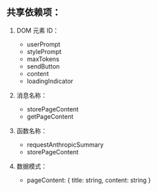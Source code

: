 
## 共享依赖项：

1. DOM 元素 ID：
   - userPrompt
   - stylePrompt
   - maxTokens
   - sendButton
   - content
   - loadingIndicator

2. 消息名称：
   - storePageContent
   - getPageContent

3. 函数名称：
   - requestAnthropicSummary
   - storePageContent

4. 数据模式：
   - pageContent: { title: string, content: string }
